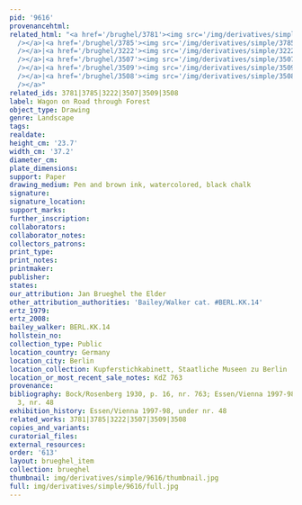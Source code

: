 ```yaml
---
pid: '9616'
provenancehtml:
related_html: "<a href='/brughel/3781'><img src='/img/derivatives/simple/3781/thumbnail.jpg'
  /></a>|<a href='/brughel/3785'><img src='/img/derivatives/simple/3785/thumbnail.jpg'
  /></a>|<a href='/brughel/3222'><img src='/img/derivatives/simple/3222/thumbnail.jpg'
  /></a>|<a href='/brughel/3507'><img src='/img/derivatives/simple/3507/thumbnail.jpg'
  /></a>|<a href='/brughel/3509'><img src='/img/derivatives/simple/3509/thumbnail.jpg'
  /></a>|<a href='/brughel/3508'><img src='/img/derivatives/simple/3508/thumbnail.jpg'
  /></a>"
related_ids: 3781|3785|3222|3507|3509|3508
label: Wagon on Road through Forest
object_type: Drawing
genre: Landscape
tags:
realdate:
height_cm: '23.7'
width_cm: '37.2'
diameter_cm:
plate_dimensions:
support: Paper
drawing_medium: Pen and brown ink, watercolored, black chalk
signature:
signature_location:
support_marks:
further_inscription:
collaborators:
collaborator_notes:
collectors_patrons:
print_type:
print_notes:
printmaker:
publisher:
states:
our_attribution: Jan Brueghel the Elder
other_attribution_authorities: 'Bailey/Walker cat. #BERL.KK.14'
ertz_1979:
ertz_2008:
bailey_walker: BERL.KK.14
hollstein_no:
collection_type: Public
location_country: Germany
location_city: Berlin
location_collection: Kupferstichkabinett, Staatliche Museen zu Berlin
location_or_most_recent_sale_notes: KdZ 763
provenance:
bibliography: Bock/Rosenberg 1930, p. 16, nr. 763; Essen/Vienna 1997-98, p. 194, fig.
  3, nr. 48
exhibition_history: Essen/Vienna 1997-98, under nr. 48
related_works: 3781|3785|3222|3507|3509|3508
copies_and_variants:
curatorial_files:
external_resources:
order: '613'
layout: brueghel_item
collection: brueghel
thumbnail: img/derivatives/simple/9616/thumbnail.jpg
full: img/derivatives/simple/9616/full.jpg
---
```

